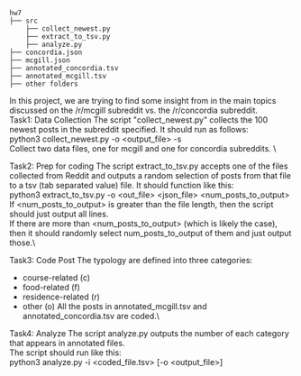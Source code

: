 ```
hw7
├── src
    ├── collect_newest.py
    ├── extract_to_tsv.py
    ├── analyze.py
├── concordia.json
├── mcgill.json
├── annotated_concordia.tsv
├── annotated_mcgill.tsv
├── other folders
```
In this project, we are trying to find some insight from in the main topics discussed on the /r/mcgill subreddit vs. the /r/concordia subreddit.\
Task1: Data Collection
The script "collect_newest.py" collects the 100 newest posts in the subreddit specified. It should run as follows:\
python3 collect_newest.py -o <output_file> -s <subreddit>\
Collect two data files, one for mcgill and one for concordia subreddits. \

Task2: Prep for coding
The script extract_to_tsv.py accepts one of the files collected from Reddit and outputs a random selection of posts from that file to a tsv (tab separated value) file. It should function like this:\
python3 extract_to_tsv.py -o <out_file> <json_file> <num_posts_to_output>\
If <num_posts_to_output> is greater than the file length, then the script should just output all lines.\
If there are more than <num_posts_to_output> (which is likely the case), then it should randomly select num_posts_to_output of them and just output those.\

Task3: Code Post
The typology are defined into three categories:
- course-related (c)
- food-related (f)
- residence-related (r)
- other (o)
All the posts in annotated_mcgill.tsv and annotated_concordia.tsv are coded.\

Task4: Analyze
The script analyze.py outputs the number of each category that appears in annotated files. \
The script should run like this:\
python3 analyze.py -i <coded_file.tsv> [-o <output_file>]
